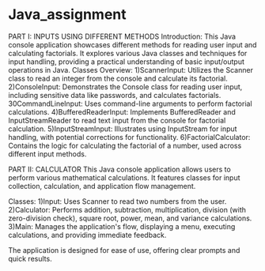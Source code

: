 # Java_assignment
PART I: INPUTS USING DIFFERENT METHODS
Introduction:
This Java console application showcases different methods for reading user input and calculating factorials. It explores various Java classes and techniques for input handling, providing a practical understanding of basic input/output operations in Java.
Classes Overview:
1)ScannerInput: Utilizes the Scanner class to read an integer from the console and calculate its factorial.
2)ConsoleInput: Demonstrates the Console class for reading user input, including sensitive data like passwords, and calculates factorials.
30CommandLineInput: Uses command-line arguments to perform factorial calculations.
4)BufferedReaderInput: Implements BufferedReader and InputStreamReader to read text input from the console for factorial calculation.
5)InputStreamInput: Illustrates using InputStream for input handling, with potential corrections for functionality.
6)FactorialCalculator: Contains the logic for calculating the factorial of a number, used across different input methods.

PART II: CALCULATOR
This Java console application allows users to perform various mathematical calculations. It features classes for input collection, calculation, and application flow management.

Classes:
1)Input: Uses Scanner to read two numbers from the user.
2)Calculator: Performs addition, subtraction, multiplication, division (with zero-division check), square root, power, mean, and variance calculations.
3)Main: Manages the application's flow, displaying a menu, executing calculations, and providing immediate feedback.

The application is designed for ease of use, offering clear prompts and quick results.
